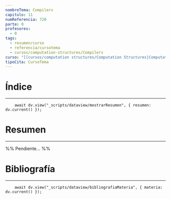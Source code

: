 ```yaml
---
nombreTema: Compilers
capitulo: 11
numReferencia: 720
parte: 0
profesores:
  - 0
tags:
  - resumen/curso
  - referencia/cursotema
  - cursos/computation-structures/Compilers
curso: "[[cursos/computation structures/Computation Structures|Computation Structures]]"
tipoCita: CursoTema
---
```

# Índice
---
```dataviewjs
    await dv.view("_scripts/dataview/mostrarResumen", { resumen: dv.current() });
```

# Resumen
---
%% Pendiente... %%


# Bibliografía
---
```dataviewjs
	await dv.view("_scripts/dataview/bibliografiaMateria", { materia: dv.current() });
```